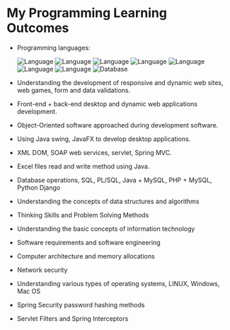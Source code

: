 # __My Programming Learning Outcomes__

* Programming languages: 

  ![Language](https://img.shields.io/badge/C-native-yellow.svg) ![Language](https://img.shields.io/badge/Java-1.8-blue.svg) ![Language](https://img.shields.io/badge/Python-native-brightgreen.svg) ![Language](https://img.shields.io/badge/HTML%2FHTML5----brightgreen.svg) ![Language](https://img.shields.io/badge/CSS-Bootstrap-9cf.svg) ![Language](https://img.shields.io/badge/JS-jQuery-yellow.svg) ![Language](https://img.shields.io/badge/PHP-native-informational.svg) ![Database](https://img.shields.io/badge/Database-MySQL-9cf.svg)

* Understanding the development of responsive and dynamic web sites, web games, form and data validations.
* Front-end + back-end desktop and dynamic web applications development.
* Object-Oriented software approached during development software.
* Using Java swing, JavaFX to develop desktop applications.
* XML DOM, SOAP web services, servlet, Spring MVC.
* Excel files read and write method using Java.
* Database operations, SQL, PL/SQL, Java + MySQL, PHP + MySQL, Python Django
* Understanding the concepts of data structures and algorithms
* Thinking Skills and Problem Solving Methods
* Understanding the basic concepts of information technology
* Software requirements and software engineering
* Computer architecture and memory allocations
* Network security
* Understanding various types of operating systems, LINUX, Windows, Mac OS
* Spring Security password hashing methods
* Servlet Filters and Spring Interceptors
